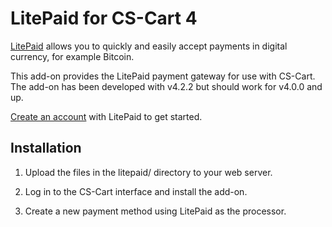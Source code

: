 LitePaid for CS-Cart 4
======================

[LitePaid](https://litepaid.com) allows you to quickly and easily accept
payments in digital currency, for example Bitcoin.

This add-on provides the LitePaid payment gateway for use with CS-Cart. The
add-on has been developed with v4.2.2 but should work for v4.0.0 and up.

[Create an account](https://litepaid.com/register) with LitePaid to get started.


Installation
------------

 1. Upload the files in the litepaid/ directory to your web server.

 2. Log in to the CS-Cart interface and install the add-on.

 3. Create a new payment method using LitePaid as the processor.

